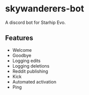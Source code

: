 # skywanderers-bot
A discord bot for Starhip Evo.

## Features
* Welcome
* Goodbye
* Logging edits
* Logging deletions
* Reddit publishing
* Kick
* Automated activation
* Ping
